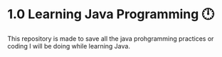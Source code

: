 # 1.0 Learning Java Programming 🕛

This repository is made to save all the java prohgramming practices or coding I will be doing while learning Java.
